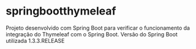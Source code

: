 # springbootthymeleaf


Projeto desenvolvido com Spring Boot para verificar o funcionamento da integração do Thymeleaf com o Spring Boot.
Versão do Spring Boot utilizada 1.3.3.RELEASE

